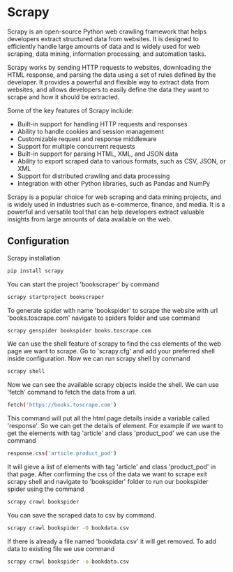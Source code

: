 # Scrapy

Scrapy is an open-source Python web crawling framework that helps developers extract structured data from websites. It is designed to efficiently handle large amounts of data and is widely used for web scraping, data mining, information processing, and automation tasks.

Scrapy works by sending HTTP requests to websites, downloading the HTML response, and parsing the data using a set of rules defined by the developer. It provides a powerful and flexible way to extract data from websites, and allows developers to easily define the data they want to scrape and how it should be extracted.

Some of the key features of Scrapy include:

- Built-in support for handling HTTP requests and responses
- Ability to handle cookies and session management
- Customizable request and response middleware
- Support for multiple concurrent requests
- Built-in support for parsing HTML, XML, and JSON data
- Ability to export scraped data to various formats, such as CSV, JSON, or XML
- Support for distributed crawling and data processing
- Integration with other Python libraries, such as Pandas and NumPy

Scrapy is a popular choice for web scraping and data mining projects, and is widely used in industries such as e-commerce, finance, and media. It is a powerful and versatile tool that can help developers extract valuable insights from large amounts of data available on the web.

## Configuration

Scrapy installation
```bash
pip install scrapy
```
You can start the project 'bookscraper' by command
```bash
scrapy startproject bookscraper
```
To generate spider with name 'bookspider' to scrape the website with url 'books.toscrape.com' navigate to spiders folder and use command
```bash
scrapy genspider bookspider books.toscrape.com
```
We can use the shell feature of scrapy to find the css elements of the web page we want to scrape. Go to 'scrapy.cfg' and add your preferred shell inside configuration. Now we can run scrapy shell by command
```bash
scrapy shell
```
Now we can see the available scrapy objects inside the shell. We can use 'fetch' command to fetch the data from a url.
```bash
fetch('https://books.toscrape.com')
```
This command will put all the html page details inside a variable called 'response'. So we can get the details of element. For example if we want to get the elements with tag 'article' and class 'product_pod' we can use the command
```bash
response.css('article.product_pod')
```
It will gieve a list of elements with tag 'article' and class 'product_pod' in that page. After confirming the css of the data we want to scrape exit scrapy shell and navigate to 'bookspider' folder to run our bookspider spider using the command
```bash
scrapy crawl bookspider
```
You can save the scraped data to csv by command.
```bash
scrapy crawl bookspider -O bookdata.csv
```
If there is already a file named 'bookdata.csv' it will get removed. To add data to existing file we use command
```bash
scrapy crawl bookspider -o bookdata.csv
```